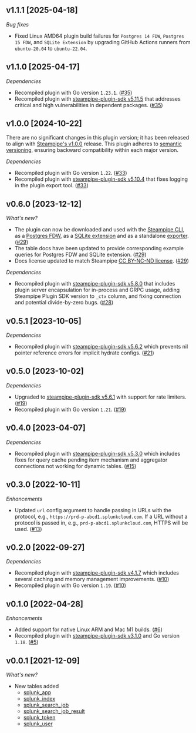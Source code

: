 ## v1.1.1 [2025-04-18]

_Bug fixes_

- Fixed Linux AMD64 plugin build failures for `Postgres 14 FDW`, `Postgres 15 FDW`, and `SQLite Extension` by upgrading GitHub Actions runners from `ubuntu-20.04` to `ubuntu-22.04`.

## v1.1.0 [2025-04-17]

_Dependencies_

- Recompiled plugin with Go version `1.23.1`. ([#35](https://github.com/turbot/steampipe-plugin-splunk/pull/35))
- Recompiled plugin with [steampipe-plugin-sdk v5.11.5](https://github.com/turbot/steampipe-plugin-sdk/blob/v5.11.5/CHANGELOG.md#v5115-2025-03-31) that addresses critical and high vulnerabilities in dependent packages. ([#35](https://github.com/turbot/steampipe-plugin-splunk/pull/35))

## v1.0.0 [2024-10-22]

There are no significant changes in this plugin version; it has been released to align with [Steampipe's v1.0.0](https://steampipe.io/changelog/steampipe-cli-v1-0-0) release. This plugin adheres to [semantic versioning](https://semver.org/#semantic-versioning-specification-semver), ensuring backward compatibility within each major version.

_Dependencies_

- Recompiled plugin with Go version `1.22`. ([#33](https://github.com/turbot/steampipe-plugin-splunk/pull/33))
- Recompiled plugin with [steampipe-plugin-sdk v5.10.4](https://github.com/turbot/steampipe-plugin-sdk/blob/develop/CHANGELOG.md#v5104-2024-08-29) that fixes logging in the plugin export tool. ([#33](https://github.com/turbot/steampipe-plugin-splunk/pull/33))

## v0.6.0 [2023-12-12]

_What's new?_

- The plugin can now be downloaded and used with the [Steampipe CLI](https://steampipe.io/docs), as a [Postgres FDW](https://steampipe.io/docs/steampipe_postgres/overview), as a [SQLite extension](https://steampipe.io/docs//steampipe_sqlite/overview) and as a standalone [exporter](https://steampipe.io/docs/steampipe_export/overview). ([#29](https://github.com/turbot/steampipe-plugin-splunk/pull/29))
- The table docs have been updated to provide corresponding example queries for Postgres FDW and SQLite extension. ([#29](https://github.com/turbot/steampipe-plugin-splunk/pull/29))
- Docs license updated to match Steampipe [CC BY-NC-ND license](https://github.com/turbot/steampipe-plugin-splunk/blob/main/docs/LICENSE). ([#29](https://github.com/turbot/steampipe-plugin-splunk/pull/29))

_Dependencies_

- Recompiled plugin with [steampipe-plugin-sdk v5.8.0](https://github.com/turbot/steampipe-plugin-sdk/blob/main/CHANGELOG.md#v580-2023-12-11) that includes plugin server encapsulation for in-process and GRPC usage, adding Steampipe Plugin SDK version to `_ctx` column, and fixing connection and potential divide-by-zero bugs. ([#28](https://github.com/turbot/steampipe-plugin-splunk/pull/28))

## v0.5.1 [2023-10-05]

_Dependencies_

- Recompiled plugin with [steampipe-plugin-sdk v5.6.2](https://github.com/turbot/steampipe-plugin-sdk/blob/main/CHANGELOG.md#v562-2023-10-03) which prevents nil pointer reference errors for implicit hydrate configs. ([#21](https://github.com/turbot/steampipe-plugin-splunk/pull/21))

## v0.5.0 [2023-10-02]

_Dependencies_

- Upgraded to [steampipe-plugin-sdk v5.6.1](https://github.com/turbot/steampipe-plugin-sdk/blob/main/CHANGELOG.md#v561-2023-09-29) with support for rate limiters. ([#19](https://github.com/turbot/steampipe-plugin-splunk/pull/19))
- Recompiled plugin with Go version `1.21`. ([#19](https://github.com/turbot/steampipe-plugin-splunk/pull/19))

## v0.4.0 [2023-04-07]

_Dependencies_

- Recompiled plugin with [steampipe-plugin-sdk v5.3.0](https://github.com/turbot/steampipe-plugin-sdk/blob/main/CHANGELOG.md#v530-2023-03-16) which includes fixes for query cache pending item mechanism and aggregator connections not working for dynamic tables. ([#15](https://github.com/turbot/steampipe-plugin-splunk/pull/15))

## v0.3.0 [2022-10-11]

_Enhancements_

- Updated `url` config argument to handle passing in URLs with the protocol, e.g., `https://prd-p-abcd1.splunkcloud.com`. If a URL without a protocol is passed in, e.g., `prd-p-abcd1.splunkcloud.com`, HTTPS will be used. ([#13](https://github.com/turbot/steampipe-plugin-splunk/pull/13))

## v0.2.0 [2022-09-27]

_Dependencies_

- Recompiled plugin with [steampipe-plugin-sdk v4.1.7](https://github.com/turbot/steampipe-plugin-sdk/blob/main/CHANGELOG.md#v417-2022-09-08) which includes several caching and memory management improvements. ([#10](https://github.com/turbot/steampipe-plugin-splunk/pull/10))
- Recompiled plugin with Go version `1.19`. ([#10](https://github.com/turbot/steampipe-plugin-splunk/pull/10))

## v0.1.0 [2022-04-28]

_Enhancements_

- Added support for native Linux ARM and Mac M1 builds. ([#6](https://github.com/turbot/steampipe-plugin-splunk/pull/6))
- Recompiled plugin with [steampipe-plugin-sdk v3.1.0](https://github.com/turbot/steampipe-plugin-sdk/blob/main/CHANGELOG.md#v310--2022-03-30) and Go version `1.18`. ([#5](https://github.com/turbot/steampipe-plugin-splunk/pull/5))

## v0.0.1 [2021-12-09]

_What's new?_

- New tables added
  - [splunk_app](https://hub.steampipe.io/plugins/turbot/splunk/tables/splunk_app)
  - [splunk_index](https://hub.steampipe.io/plugins/turbot/splunk/tables/splunk_index)
  - [splunk_search_job](https://hub.steampipe.io/plugins/turbot/splunk/tables/splunk_search_job)
  - [splunk_search_job_result](https://hub.steampipe.io/plugins/turbot/splunk/tables/splunk_search_job_result)
  - [splunk_token](https://hub.steampipe.io/plugins/turbot/splunk/tables/splunk_token)
  - [splunk_user](https://hub.steampipe.io/plugins/turbot/splunk/tables/splunk_user)
